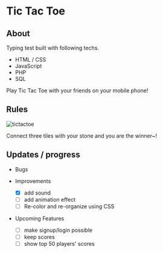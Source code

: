 # Tic Tac Toe

## About

Typing test built with following techs.
 + HTML / CSS
 + JavaScript
 + PHP
 + SQL

Play Tic Tac Toe with your friends on your mobile phone!

## Rules

![tictactoe](https://user-images.githubusercontent.com/20305442/86474766-7e41ec80-bd7e-11ea-995e-19d3bd0dfcb8.PNG)

Connect three tiles with your stone and you are the winner~!

## Updates / progress

 + Bugs

 + Improvements
    - [X] add sound
    - [ ] add animation effect
    - [ ] Re-color and re-organize using CSS

 + Upcoming Features
    - [ ] make signup/login possible
    - [ ] keep scores
    - [ ] show top 50 players' scores
